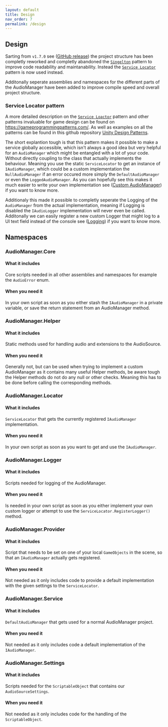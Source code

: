 ```yaml
---
layout: default
title: Design
nav_order: 7
permalink: /design
---
```


## Design

Sarting from ```v1.7.0``` see ([GitHub release](https://github.com/MathewHDYT/Unity-Audio-Manager-UAM/releases/)) the project structure has been completly reworked and completly abandoned the [```Singelton```](https://gameprogrammingpatterns.com/singleton.html) pattern to improve code readability and maintanability. Instead the [```Service Locator```](https://gameprogrammingpatterns.com/service-locator.html) pattern is now used instead.

Additonally seperate assemblies and namespaces for the different parts of the AudioManager have been added to improve compile speed and overall project structure.

### Service Locator pattern

A more detailed description on the [```Service Loactor```](https://gameprogrammingpatterns.com/service-locator.html) pattern and other patterns invaluable for game design can be found on https://gameprogrammingpatterns.com/. As well as examples on all the patterns can be found in this github repository [Unity Design Patterns](https://github.com/QianMo/Unity-Design-Pattern).

The short explantion tough is that this pattern makes it possible to make a service globally accessible, which isn't always a good idea but very helpful for an ```AudioManager``` which might be entangled with a lot of your code. Without directly coupling to the class that actually implements the behaviour.
Meaning you use the static ```ServiceLocator``` to get an instance of ```IAudioManager```, which could be a custom implementation the ```NullAudioManager``` if an error occured more simply the ```DefaultAudioManager``` or even the ```LoggedAudioManager```. As you can hopefully see this makes it much easier to write your own implementation see ([Custom AudioManager](https://mathewhdyt.github.io/Unity-Audio-Manager/custom-audio-manager)) if you want to know more.

Additionaly this made it possible to completly seperate the Logging of the ```AudioManager``` from the actual implementation, meaning if Logging is disabled the ```IAudioLogger``` implementation will never even be called. Additonally we can easily register a new custom Logger that might log to a UI text field instead of the console see ([Logging](https://mathewhdyt.github.io/Unity-Audio-Manager/logging)) if you want to know more.

## Namespaces

### AudioManager.Core

#### What it includes
Core scripts needed in all other assemblies and namespaces for example the ```AudioError``` enum.

#### When you need it
In your own script as soon as you either stash the ```IAudioManager``` in a private variable, or save the return statement from an AudioManager method.

### AudioManager.Helper

#### What it includes
Static methods used for handling audio and extensions to the AudioSource.

#### When you need it
Generally not, but can be used when trying to implement a custom AudioManager as it contains many useful Helper methods, be aware tough the Helper methods do not do any null or other checks.
Meaning this has to be done before calling the corresponding methods.

### AudioManager.Locator

#### What it includes
```ServiceLocator``` that gets the currently registered ```IAudioManager``` implementation.

#### When you need it
In your own script as soon as you want to get and use the ```IAudioManager```.

### AudioManager.Logger

#### What it includes
Scripts needed for logging of the AudioManager.

#### When you need it
Is needed in your own script as soon as you either implement your own custom logger or attempt to use the ```ServiceLocator.RegisterLogger()``` method.

### AudioManager.Provider

#### What it includes
Script that needs to be set on one of your local ```GameObjects``` in the scene, so that an ```IAudioManager``` actually gets registered.

#### When you need it
Not needed as it only includes code to provide a default implementation with the given settings to the ```ServiceLocator```.

### AudioManager.Service

#### What it includes
```DefaultAudioManager``` that gets used for a normal AudioManager project.

#### When you need it
Not needed as it only includes code a default implementation of the ```IAudioManager```.

### AudioManager.Settings

#### What it includes
Scripts needed for the ```ScriptableObject``` that contains our ```AudioSourceSettings```.

#### When you need it
Not needed as it only includes code for the handling of the ```ScriptableObject```.
